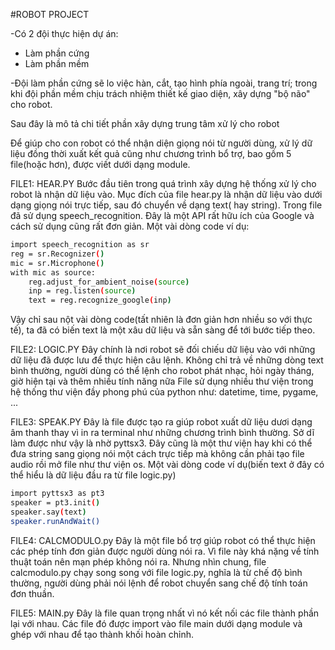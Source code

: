 #ROBOT PROJECT

-Có 2 đội thực hiện dự án:
* Làm phần cứng
* Làm phần mềm

-Đội làm phần cứng sẽ lo việc hàn, cắt, tạo hình phía ngoài, trang trí; trong khi đội phần mềm chịu trách nhiệm thiết kế giao diện, xây dựng "bộ não" cho robot.

Sau đây là mô tả chi tiết phần xây dựng trung tâm xử lý cho robot

Để giúp cho con robot có thể nhận diện giọng nói từ người dùng, xử lý dữ liệu đồng thời xuất kết quả cũng như chương trình bổ trợ, bao gồm 5 file(hoặc hơn), được viết dưới dạng module.

FILE1: HEAR.PY
Bước đầu tiên trong quá trình xây dựng hệ thống xử lý cho robot là nhận dữ liệu vào. Mục đích của file hear.py là nhận dữ liệu vào dưới dạng giọng nói trực tiếp, sau đó chuyển về dạng text( hay string).
Trong file đã sử dụng speech_recognition. Đây là một API rất hữu ích của Google và cách sử dụng cũng rất đơn giản.
Một vài dòng code ví dụ:
```sh
import speech_recognition as sr
reg = sr.Recognizer()
mic = sr.Microphone()
with mic as source:
    reg.adjust_for_ambient_noise(source)
    inp = reg.listen(source)
    text = reg.recognize_google(inp)
```

Vậy chỉ sau nột vài dòng code(tất nhiên là đơn giản hơn nhiều so với thực tế), ta đã có biến text là một xâu dữ liệu và sẵn sàng để tới bước tiếp theo.

FILE2: LOGIC.PY
Đây chính là nơi robot sẽ đối chiếu dữ liệu vào với những dữ liệu đã được lưu để thực hiện câu lệnh. Không chỉ trả về những dòng text bình thường, người dùng có thể lệnh cho robot phát nhạc, hỏi ngày tháng, giờ hiện tại và thêm nhiều tính năng nữa
File sử dụng nhiều thư viện trong hệ thống thư viện đầy phong phú của python như: datetime, time, pygame, ...

FILE3: SPEAK.PY
Đây là file được tạo ra giúp robot xuất dữ liệu dươi dạng âm thanh thay vì in ra terminal như những chương trình bình thường. Sở dĩ làm được như vậy là nhờ pyttsx3. Đây cũng là một thư viện hay khi có thể đưa string sang giọng nói một cách trực tiếp mà không cần phải tạo file audio rồi mở file như thư viện os.
Một vài dòng code ví dụ(biến text ở đây có thể hiểu là dữ liệu đầu ra từ file logic.py)
```sh
import pyttsx3 as pt3
speaker = pt3.init()
speaker.say(text)
speaker.runAndWait()
```

FILE4: CALCMODULO.py
Đây là một file bổ trợ giúp robot có thể thực hiện các phép tính đơn giản được người dùng nói ra. Vì file này khá nặng về tính thuật toán nên mạn phép không nói ra. Nhưng nhìn chung, file calcmodulo.py chạy song song với file logic.py, nghĩa là từ chế độ bình thường, người dùng phải nói lệnh để robot chuyển sang chế độ tính toán đơn thuần.

FILE5: MAIN.py
Đây là file quan trọng nhất vì nó kết nối các file thành phần lại với nhau. Các file đó được import vào file main dưới dạng module và ghép với nhau để tạo thành khối hoàn chỉnh.

